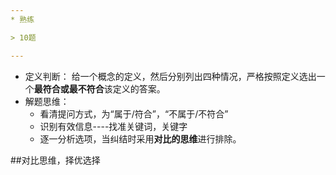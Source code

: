 ```yaml
---
* 熟练

> 10题

---
```

* 定义判断： 给一个概念的定义，然后分别列出四种情况，严格按照定义选出一个**最符合或最不符合**该定义的答案。
* 解题思维：
    * 看清提问方式，为“属于/符合”，“不属于/不符合”
    * 识别有效信息----找准关键词，关键字
    * 逐一分析选项，当纠结时采用**对比的思维**进行排除。
    
##对比思维，择优选择